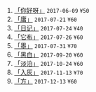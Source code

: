 1. [「你好呀」](//blog.shuiba.co/bitcron-theme-hello) `2017-06-09` `¥50`
2. [「庸」](/bitcron-theme-ordinary) `2017-07-21` `¥60`
3. [「日记」](/bitcron-theme-diary) `2017-07-24` `¥40`
4. [「它布」](/bitcron-theme-tab) `2017-07-26` `¥60`
5. [「墨」](/bitcron-theme-ink) `2017-07-31` `¥70`
6. [「黑白」](/bitcron-theme-monochrome) `2017-09-20` `¥60`
7. [「淡泊」](/bitcron-theme-light) `2017-10-24` `¥60`
8. [「入灰」](/bitcron-theme-ingrey) `2017-11-13` `¥70`
9. [「方」](/bitcron-theme-square) `2017-12-13` `¥60`
